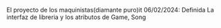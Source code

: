 El proyecto de los maquinistas(diamante puro)it
06/02/2024: Definida La interfaz de libreria y los atributos de Game, Song